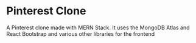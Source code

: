 # Pinterest Clone

A Pinterest clone made with MERN Stack.
It uses the MongoDB Atlas and React Bootstrap and various other libraries for the frontend

